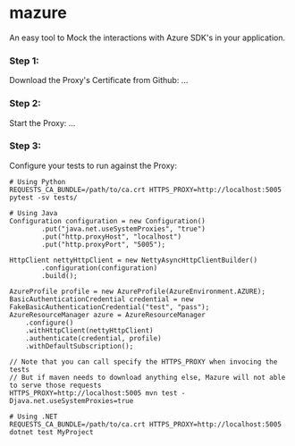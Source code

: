 # mazure
An easy tool to Mock the interactions with Azure SDK's in your application.


### Step 1: 
Download the Proxy's Certificate from Github:
...

### Step 2:
Start the Proxy:
...

### Step 3: 
Configure your tests to run against the Proxy:

```
# Using Python
REQUESTS_CA_BUNDLE=/path/to/ca.crt HTTPS_PROXY=http://localhost:5005 pytest -sv tests/
```
```
# Using Java
Configuration configuration = new Configuration()
        .put("java.net.useSystemProxies", "true")
        .put("http.proxyHost", "localhost")
        .put("http.proxyPort", "5005");

HttpClient nettyHttpClient = new NettyAsyncHttpClientBuilder()
        .configuration(configuration)
        .build();

AzureProfile profile = new AzureProfile(AzureEnvironment.AZURE);
BasicAuthenticationCredential credential = new FakeBasicAuthenticationCredential("test", "pass");
AzureResourceManager azure = AzureResourceManager
    .configure()
    .withHttpClient(nettyHttpClient)
    .authenticate(credential, profile)
    .withDefaultSubscription();
```
```
// Note that you can call specify the HTTPS_PROXY when invocing the tests
// But if maven needs to download anything else, Mazure will not able to serve those requests
HTTPS_PROXY=http://localhost:5005 mvn test -Djava.net.useSystemProxies=true
```
```
# Using .NET
REQUESTS_CA_BUNDLE=/path/to/ca.crt HTTPS_PROXY=http://localhost:5005 dotnet test MyProject
```

